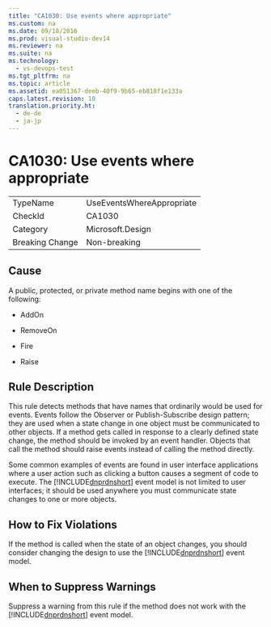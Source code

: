 ```yaml
---
title: "CA1030: Use events where appropriate"
ms.custom: na
ms.date: 09/18/2016
ms.prod: visual-studio-dev14
ms.reviewer: na
ms.suite: na
ms.technology: 
  - vs-devops-test
ms.tgt_pltfrm: na
ms.topic: article
ms.assetid: ea051367-deeb-40f9-9b65-eb818f1e133a
caps.latest.revision: 18
translation.priority.ht: 
  - de-de
  - ja-jp
---
```

# CA1030: Use events where appropriate
|||  
|-|-|  
|TypeName|UseEventsWhereAppropriate|  
|CheckId|CA1030|  
|Category|Microsoft.Design|  
|Breaking Change|Non-breaking|  
  
## Cause  
 A public, protected, or private method name begins with one of the following:  
  
-   AddOn  
  
-   RemoveOn  
  
-   Fire  
  
-   Raise  
  
## Rule Description  
 This rule detects methods that have names that ordinarily would be used for events. Events follow the Observer or Publish-Subscribe design pattern; they are used when a state change in one object must be communicated to other objects. If a method gets called in response to a clearly defined state change, the method should be invoked by an event handler. Objects that call the method should raise events instead of calling the method directly.  
  
 Some common examples of events are found in user interface applications where a user action such as clicking a button causes a segment of code to execute. The [!INCLUDE[dnprdnshort](../vs140/includes/dnprdnshort_md.md)] event model is not limited to user interfaces; it should be used anywhere you must communicate state changes to one or more objects.  
  
## How to Fix Violations  
 If the method is called when the state of an object changes, you should consider changing the design to use the [!INCLUDE[dnprdnshort](../vs140/includes/dnprdnshort_md.md)] event model.  
  
## When to Suppress Warnings  
 Suppress a warning from this rule if the method does not work with the [!INCLUDE[dnprdnshort](../vs140/includes/dnprdnshort_md.md)] event model.